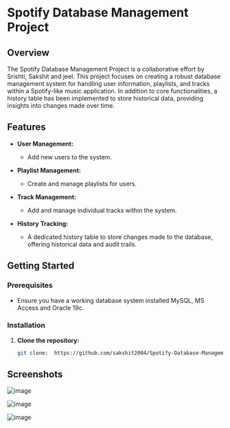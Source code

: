 # Spotify Database Management Project

## Overview

The Spotify Database Management Project is a collaborative effort by Srishti, Sakshit and jeel. This project focuses on creating a robust database management system for handling user information, playlists, and tracks within a Spotify-like music application. In addition to core functionalities, a history table has been implemented to store historical data, providing insights into changes made over time.

## Features

- **User Management:**
  - Add new users to the system.

- **Playlist Management:**
  - Create and manage playlists for users.

- **Track Management:**
  - Add and manage individual tracks within the system.

- **History Tracking:**
  - A dedicated history table to store changes made to the database, offering historical data and audit trails.

## Getting Started

### Prerequisites

- Ensure you have a working database system installed MySQL, MS Access and Oracle 19c.
### Installation

1. **Clone the repository:**
   ```bash
   git clone:  https://github.com/sakshit2004/Spotify-Database-Management.git
## Screenshots
![image](https://github.com/sakshit2004/Spotify-Database-Management/blob/main/USER%20FORM.jpg)

![image](https://github.com/sakshit2004/Spotify-Database-Management/blob/main/Playlist%20form.jpg)

![image](https://github.com/sakshit2004/Spotify-Database-Management/blob/main/Tracks%20form.jpg)

